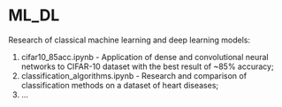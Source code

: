 # ML_DL
Research of classical machine learning and deep learning models:
1. cifar10_85acc.ipynb - Application of dense and convolutional neural networks to CIFAR-10 dataset with the best result of ~85% accuracy;
2. classification_algorithms.ipynb - Research and comparison of classification methods on a dataset of heart diseases;
3. ...
